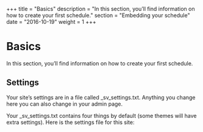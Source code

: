 +++
title           = "Basics"
description     = "In this section, you’ll find information on how to create your first schedule."
section         = "Embedding your schedule"
date            = "2016-10-19"
weight          = 1
+++

# Basics
In this section, you’ll find information on how to create your first schedule.

## Settings
Your site’s settings are in a file called _sv_settings.txt. Anything you change here you can also change in your admin page.

Your _sv_settings.txt contains four things by default (some themes will have extra settings). Here is the settings file for this site:
